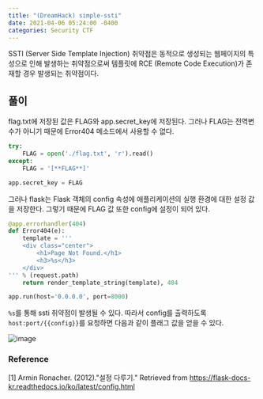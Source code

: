 ```yaml
---
title: "(DreamHack) simple-ssti"
date: 2021-04-06 05:24:00 -0400
categories: Security CTF
---
```



SSTI (Server Side Template Injection) 취약점은 동적으로 생성되는 웹페이지의 특성으로 인해 발생하는 취약점으로써 템플릿에 RCE (Remote Code Execution)가 존재할 경우 발생되는 취약점이다.

## 풀이

flag.txt에 저장된 값은 FLAG와 app.secret_key에 저장된다. 그러나 FLAG는 전역변수가 아니기 때문에 Error404 메소드에서 사용할 수 없다. 

```python
try:
    FLAG = open('./flag.txt', 'r').read()
except:
    FLAG = '[**FLAG**]'

app.secret_key = FLAG
```

그러나 flask는 Flask 객체의 config 속성에 애플리케이션의 실행 환경에 대한 설정 값을 저장한다. 그렇기 때문에 FLAG 값 또한 config에 설정이 되어 있다.

```python
@app.errorhandler(404)
def Error404(e):
    template = '''
    <div class="center">
        <h1>Page Not Found.</h1>
        <h3>%s</h3>
    </div>
''' % (request.path)
    return render_template_string(template), 404

app.run(host='0.0.0.0', port=8000)
```

`%s`를 통해 ssti 취약점이 발생될 수 있다. 따라서 config를 출력하도록 `host:port/{{config}}`를 요청하면 다음과 같이 플래그 값을 얻을 수 있다.

![image](https://user-images.githubusercontent.com/24788751/113693098-35520680-9709-11eb-94b1-eb0910fc6c2f.png)

### Reference
[1] Armin Ronacher. (2012)."설정 다루기." Retrieved from https://flask-docs-kr.readthedocs.io/ko/latest/config.html